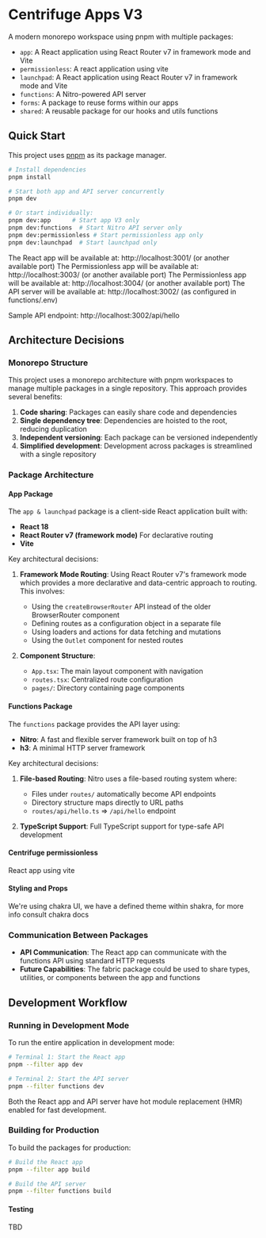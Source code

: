 # Centrifuge Apps V3

A modern monorepo workspace using pnpm with multiple packages:

- `app`: A React application using React Router v7 in framework mode and Vite
- `permissionless`: A react application using vite
- `launchpad`: A React application using React Router v7 in framework mode and Vite
- `functions`: A Nitro-powered API server
- `forms`: A package to reuse forms within our apps
- `shared`: A reusable package for our hooks and utils functions

## Quick Start

This project uses [pnpm](https://pnpm.io/) as its package manager.

```bash
# Install dependencies
pnpm install

# Start both app and API server concurrently
pnpm dev

# Or start individually:
pnpm dev:app      # Start app V3 only
pnpm dev:functions  # Start Nitro API server only
pnpm dev:permissionless # Start permissionless app only
pnpm dev:launchpad  # Start launchpad only
```

The React app will be available at: http://localhost:3001/ (or another available port)
The Permissionless app will be available at: http://localhost:3003/ (or another available port)
The Permissionless app will be available at: http://localhost:3004/ (or another available port)
The API server will be available at: http://localhost:3002/ (as configured in functions/.env)

Sample API endpoint: http://localhost:3002/api/hello

## Architecture Decisions

### Monorepo Structure

This project uses a monorepo architecture with pnpm workspaces to manage multiple packages in a single repository. This approach provides several benefits:

1. **Code sharing**: Packages can easily share code and dependencies
2. **Single dependency tree**: Dependencies are hoisted to the root, reducing duplication
3. **Independent versioning**: Each package can be versioned independently
4. **Simplified development**: Development across packages is streamlined with a single repository

### Package Architecture

#### App Package

The `app & launchpad` package is a client-side React application built with:

- **React 18**
- **React Router v7 (framework mode)** For declarative routing
- **Vite**

Key architectural decisions:

1. **Framework Mode Routing**: Using React Router v7's framework mode which provides a more declarative and data-centric approach to routing. This involves:

   - Using the `createBrowserRouter` API instead of the older BrowserRouter component
   - Defining routes as a configuration object in a separate file
   - Using loaders and actions for data fetching and mutations
   - Using the `Outlet` component for nested routes

2. **Component Structure**:
   - `App.tsx`: The main layout component with navigation
   - `routes.tsx`: Centralized route configuration
   - `pages/`: Directory containing page components

#### Functions Package

The `functions` package provides the API layer using:

- **Nitro**: A fast and flexible server framework built on top of h3
- **h3**: A minimal HTTP server framework

Key architectural decisions:

1. **File-based Routing**: Nitro uses a file-based routing system where:

   - Files under `routes/` automatically become API endpoints
   - Directory structure maps directly to URL paths
   - `routes/api/hello.ts` => `/api/hello` endpoint

2. **TypeScript Support**: Full TypeScript support for type-safe API development

#### Centrifuge permissionless

React app using vite

#### Styling and Props

We're using chakra UI, we have a defined theme within shakra, for more info consult chakra docs

### Communication Between Packages

- **API Communication**: The React app can communicate with the functions API using standard HTTP requests
- **Future Capabilities**: The fabric package could be used to share types, utilities, or components between the app and functions

## Development Workflow

### Running in Development Mode

To run the entire application in development mode:

```bash
# Terminal 1: Start the React app
pnpm --filter app dev

# Terminal 2: Start the API server
pnpm --filter functions dev
```

Both the React app and API server have hot module replacement (HMR) enabled for fast development.

### Building for Production

To build the packages for production:

```bash
# Build the React app
pnpm --filter app build

# Build the API server
pnpm --filter functions build
```

#### Testing

TBD
